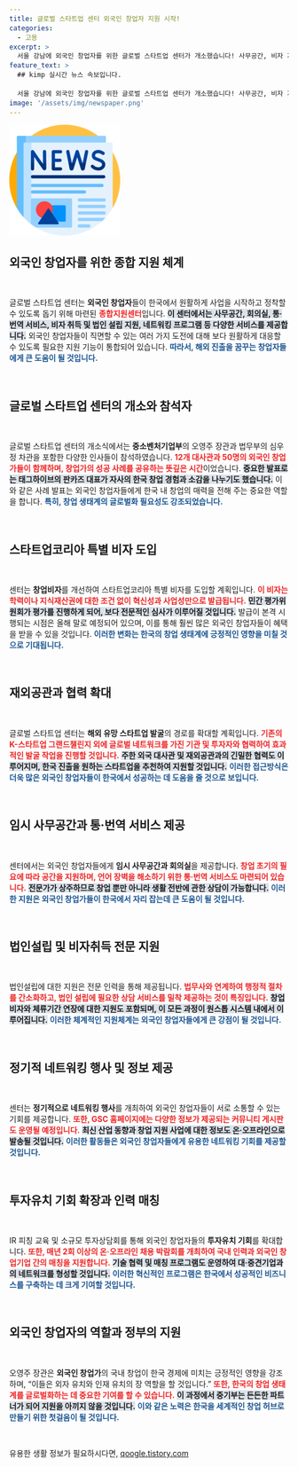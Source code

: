 ```yaml
---
title: 글로벌 스타트업 센터 외국인 창업자 지원 시작!
categories:
  - 고용
excerpt: >
  서울 강남에 외국인 창업자를 위한 글로벌 스타트업 센터가 개소했습니다! 사무공간, 비자 지원 등 원스톱 서비스를 제공하며, 한국 창업 생태계를 글로벌화하는 데 기여할 예정입니다. 창업의 꿈을 이루고 싶다면, 이곳에서 시작하세요!
feature_text: >
  ## kimp 실시간 뉴스 속보입니다.

  서울 강남에 외국인 창업자를 위한 글로벌 스타트업 센터가 개소했습니다! 사무공간, 비자 지원 등 원스톱 서비스를 제공하며, 한국 창업 생태계를 글로벌화하는 데 기여할 예정입니다. 창업의 꿈을 이루고 싶다면, 이곳에서 시작하세요!
image: '/assets/img/newspaper.png'
---
```


<p><img src="/assets/img/newspaper.png" alt="kimplant 속보" /></p>

<h2 data-ke-size="size26">외국인 창업자를 위한 종합 지원 체계</h2>

<p data-ke-size="size16">&nbsp;</p>

<p>글로벌 스타트업 센터는 <strong>외국인 창업자</strong>들이 한국에서 원활하게 사업을 시작하고 정착할 수 있도록 돕기 위해 마련된 <b><span style="color: #ee2323;">종합지원센터</span></b>입니다. <b><span style="background-color: #21538527;">이 센터에서는 사무공간, 회의실, 통·번역 서비스, 비자 취득 및 법인 설립 지원, 네트워킹 프로그램 등 다양한 서비스를 제공합니다.</span></b> 외국인 창업자들이 직면할 수 있는 여러 가지 도전에 대해 보다 원활하게 대응할 수 있도록 필요한 지원 기능이 통합되어 있습니다. <b><span style="color: #1a5490;">따라서, 해외 진출을 꿈꾸는 창업자들에게 큰 도움이 될 것입니다.</span></b></p>

<p data-ke-size="size16">&nbsp;</p>

<h2 data-ke-size="size26">글로벌 스타트업 센터의 개소와 참석자</h2>

<p data-ke-size="size16">&nbsp;</p>

<p>글로벌 스타트업 센터의 개소식에서는 <strong>중소벤처기업부</strong>의 오영주 장관과 법무부의 심우정 차관을 포함한 다양한 인사들이 참석하였습니다. <b><span style="color: #ee2323;">12개 대사관과 50명의 외국인 창업가들이 함께하며, 창업가의 성공 사례를 공유하는 뜻깊은 시간</span></b>이었습니다. <b><span style="background-color: #21538527;">중요한 발표로는 태그하이브의 판카즈 대표가 자사의 한국 창업 경험과 소감을 나누기도 했습니다.</span></b> 이와 같은 사례 발표는 외국인 창업자들에게 한국 내 창업의 매력을 전해 주는 중요한 역할을 합니다. <b><span style="color: #1a5490;">특히, 창업 생태계의 글로벌화 필요성도 강조되었습니다.</span></b></p>

<p data-ke-size="size16">&nbsp;</p>

<h2 data-ke-size="size26">스타트업코리아 특별 비자 도입</h2>

<p data-ke-size="size16">&nbsp;</p>

<p>센터는 <strong>창업비자</strong>를 개선하여 스타트업코리아 특별 비자를 도입할 계획입니다. <b><span style="color: #ee2323;">이 비자는 학력이나 지식재산권에 대한 조건 없이 혁신성과 사업성만으로 발급됩니다.</span></b> <b><span style="background-color: #21538527;">민간 평가위원회가 평가를 진행하게 되어, 보다 전문적인 심사가 이루어질 것입니다.</span></b> 발급이 본격 시행되는 시점은 올해 말로 예정되어 있으며, 이를 통해 훨씬 많은 외국인 창업자들이 혜택을 받을 수 있을 것입니다. <b><span style="color: #1a5490;">이러한 변화는 한국의 창업 생태계에 긍정적인 영향을 미칠 것으로 기대됩니다.</span></b></p>

<p data-ke-size="size16">&nbsp;</p>

<h2 data-ke-size="size26">재외공관과 협력 확대</h2>

<p data-ke-size="size16">&nbsp;</p>

<p>글로벌 스타트업 센터는 <strong>해외 유망 스타트업 발굴</strong>의 경로를 확대할 계획입니다. <b><span style="color: #ee2323;">기존의 K-스타트업 그랜드챌린지 외에 글로벌 네트워크를 가진 기관 및 투자자와 협력하여 효과적인 발굴 작업을 진행할 것입니다.</span></b> <b><span style="background-color: #21538527;">주한 외국 대사관 및 재외공관과의 긴밀한 협력도 이루어지며, 한국 진출을 원하는 스타트업을 추천하여 지원할 것입니다.</span></b> <b><span style="color: #1a5490;">이러한 접근방식은 더욱 많은 외국인 창업자들이 한국에서 성공하는 데 도움을 줄 것으로 보입니다.</span></b></p>

<p data-ke-size="size16">&nbsp;</p>

<h2 data-ke-size="size26">임시 사무공간과 통·번역 서비스 제공</h2>

<p data-ke-size="size16">&nbsp;</p>

<p>센터에서는 외국인 창업자들에게 <strong>임시 사무공간과 회의실</strong>을 제공합니다. <b><span style="color: #ee2323;">창업 초기의 필요에 따라 공간을 지원하며, 언어 장벽을 해소하기 위한 통·번역 서비스도 마련되어 있습니다.</span></b> <b><span style="background-color: #21538527;">전문가가 상주하므로 창업 뿐만 아니라 생활 전반에 관한 상담이 가능합니다.</span></b> <b><span style="color: #1a5490;">이러한 지원은 외국인 창업가들이 한국에서 자리 잡는데 큰 도움이 될 것입니다.</span></b></p>

<p data-ke-size="size16">&nbsp;</p>

<h2 data-ke-size="size26">법인설립 및 비자취득 전문 지원</h2>

<p data-ke-size="size16">&nbsp;</p>

<p>법인설립에 대한 지원은 전문 인력을 통해 제공됩니다. <b><span style="color: #ee2323;">법무사와 연계하여 행정적 절차를 간소화하고, 법인 설립에 필요한 상담 서비스를 밀착 제공하는 것이 특징입니다.</span></b> <b><span style="background-color: #21538527;">창업비자와 체류기간 연장에 대한 지원도 포함되며, 이 모든 과정이 원스톱 시스템 내에서 이루어집니다.</span></b> <b><span style="color: #1a5490;">이러한 체계적인 지원체계는 외국인 창업자들에게 큰 강점이 될 것입니다.</span></b></p>

<p data-ke-size="size16">&nbsp;</p>

<h2 data-ke-size="size26">정기적 네트워킹 행사 및 정보 제공</h2>

<p data-ke-size="size16">&nbsp;</p>

<p>센터는 <strong>정기적으로 네트워킹 행사</strong>를 개최하여 외국인 창업자들이 서로 소통할 수 있는 기회를 제공합니다. <b><span style="color: #ee2323;">또한, GSC 홈페이지에는 다양한 정보가 제공되는 커뮤니티 게시판도 운영될 예정입니다.</span></b> <b><span style="background-color: #21538527;">최신 산업 동향과 창업 지원 사업에 대한 정보도 온·오프라인으로 발송될 것입니다.</span></b> <b><span style="color: #1a5490;">이러한 활동들은 외국인 창업자들에게 유용한 네트워킹 기회를 제공할 것입니다.</span></b></p>

<p data-ke-size="size16">&nbsp;</p>

<h2 data-ke-size="size26">투자유치 기회 확장과 인력 매칭</h2>

<p data-ke-size="size16">&nbsp;</p>

<p>IR 피칭 교육 및 소규모 투자상담회를 통해 외국인 창업자들의 <strong>투자유치 기회</strong>를 확대합니다. <b><span style="color: #ee2323;">또한, 매년 2회 이상의 온·오프라인 채용 박람회를 개최하여 국내 인력과 외국인 창업기업 간의 매칭을 지원합니다.</span></b> <b><span style="background-color: #21538527;">기술 협력 및 매칭 프로그램도 운영하여 대·중견기업과의 네트워크를 형성할 것입니다.</span></b> <b><span style="color: #1a5490;">이러한 혁신적인 프로그램은 한국에서 성공적인 비즈니스를 구축하는 데 크게 기여할 것입니다.</span></b></p>

<p data-ke-size="size16">&nbsp;</p>

<h2 data-ke-size="size26">외국인 창업자의 역할과 정부의 지원</h2>

<p data-ke-size="size16">&nbsp;</p>

<p>오영주 장관은 <strong>외국인 창업가</strong>의 국내 창업이 한국 경제에 미치는 긍정적인 영향을 강조하며, “이들은 외자 유치와 인재 유치의 장 역할을 할 것입니다.” <b><span style="color: #ee2323;">또한, 한국의 창업 생태계를 글로벌화하는 데 중요한 기여를 할 수 있습니다.</span></b> <b><span style="background-color: #21538527;">이 과정에서 중기부는 든든한 파트너가 되어 지원을 아끼지 않을 것입니다.</span></b> <b><span style="color: #1a5490;">이와 같은 노력은 한국을 세계적인 창업 허브로 만들기 위한 첫걸음이 될 것입니다.</span></b></p>

<p data-ke-size="size16">&nbsp;</p>
유용한 생활 정보가 필요하시다면, <a href="https://qoogle.tistory.com" rel="dofollow">qoogle.tistory.com</a>


